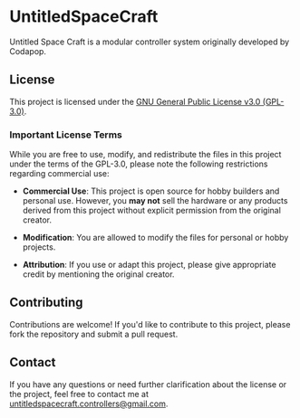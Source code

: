 # UntitledSpaceCraft

Untitled Space Craft is a modular controller system originally developed by Codapop. 

## License

This project is licensed under the [GNU General Public License v3.0 (GPL-3.0)](https://www.gnu.org/licenses/gpl-3.0.html). 

### Important License Terms

While you are free to use, modify, and redistribute the files in this project under the terms of the GPL-3.0, please note the following restrictions regarding commercial use:

- **Commercial Use**: This project is open source for hobby builders and personal use. However, you **may not** sell the hardware or any products derived from this project without explicit permission from the original creator. 

- **Modification**: You are allowed to modify the files for personal or hobby projects.

- **Attribution**: If you use or adapt this project, please give appropriate credit by mentioning the original creator.

## Contributing

Contributions are welcome! If you'd like to contribute to this project, please fork the repository and submit a pull request.

## Contact

If you have any questions or need further clarification about the license or the project, feel free to contact me at untitledspacecraft.controllers@gmail.com.
